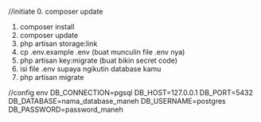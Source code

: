 //initiate
0. composer update
1. composer install
2. composer update
3. php artisan storage:link
4. cp .env.example .env (buat munculin file .env nya)
5. php artisan key:migrate (buat bikin secret code)
6. isi file .env supaya ngikutin database kamu
7. php artisan migrate

//config env
DB_CONNECTION=pgsql
DB_HOST=127.0.0.1
DB_PORT=5432
DB_DATABASE=nama_database_maneh
DB_USERNAME=postgres
DB_PASSWORD=password_maneh
